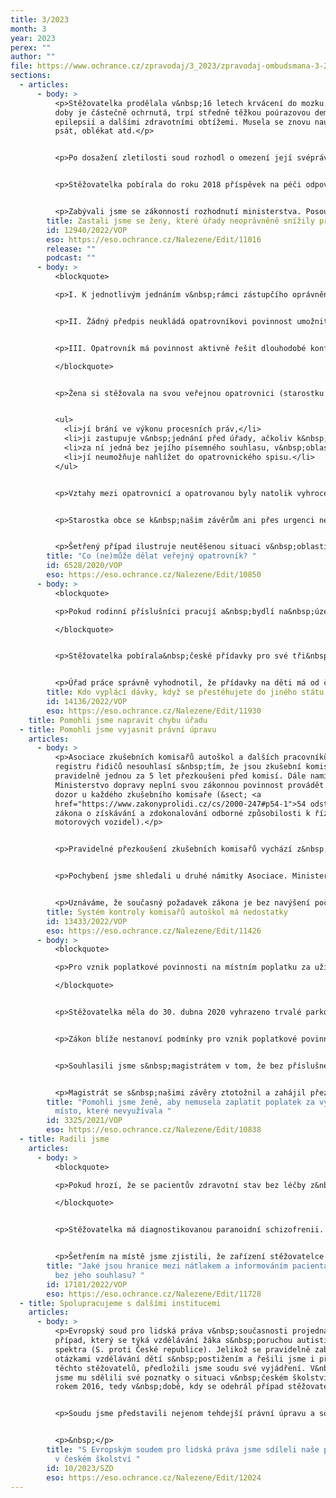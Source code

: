```yaml
---
title: 3/2023
month: 3
year: 2023
perex: ""
author: ""
file: https://www.ochrance.cz/zpravodaj/3_2023/zpravodaj-ombudsmana-3-2023.pdf
sections:
  - articles:
      - body: >
          <p>Stěžovatelka prodělala v&nbsp;16 letech krvácení do mozku. Od té
          doby je částečně ochrnutá, trpí středně těžkou poúrazovou demencí,
          epilepsií a dalšími zdravotními obtížemi. Musela se znovu naučit číst,
          psát, oblékat atd.</p>


          <p>Po dosažení zletilosti soud rozhodl o omezení její svéprávnosti. Vycházel ze znaleckého posudku. Znalec v něm uvedl, že stěžovatelka není orientovaná ani místem, ani časem a její mentální věk odhadl na 6 až 8 let.</p>


          <p>Stěžovatelka pobírala do roku 2018 příspěvek na péči odpovídající II. stupni závislosti. Opatrovnice požádala o zvýšení příspěvku. Úřady ale rozhodly o jeho snížení. Mimo jiné dospěly k&nbsp;závěru, že stěžovatelka je schopna samostatné orientace. Paradoxně souběžně soud rozhodl o prodloužení doby omezení svéprávnosti na dalších 5 let, protože se dle jeho zjištění nezměnil duševní stav stěžovatelky. Opatrovnice podala ve věci příspěvku na péči správní žalobu. Správní soud zrušil odvolací rozhodnutí pro nedostatečné odůvodnění některých základních životních potřeb. Ministerstvo v&nbsp;obnoveném řízení stupeň závislosti nezvýšilo.</p>


          <p>Zabývali jsme se zákonností rozhodnutí ministerstva. Posouzení neuznání potřeby pomoci u tří základních životních potřeb (orientace, oblékání a obouvání a tělesná hygiena) nebylo možné považovat za úplné a přesvědčivé. Ministr práce a sociálních věcí zrušil rozhodnutí ministerstva v&nbsp;přezkumném řízení. Stěžovatelka získala zpět II. stupeň závislosti na péči.</p>
        title: Zastali jsme se ženy, které úřady neoprávněně snížily příspěvek na péči
        id: 12940/2022/VOP
        eso: https://eso.ochrance.cz/Nalezene/Edit/11016
        release: ""
        podcast: ""
      - body: >
          <blockquote>

          <p>I. K jednotlivým jednáním v&nbsp;rámci zástupčího oprávnění nepotřebuje opatrovník písemný souhlas opatrovance. Musí však vycházet z jeho přání a postupovat v&nbsp;jeho zájmu.</p>


          <p>II. Žádný předpis neukládá opatrovníkovi povinnost umožnit opatrovanci nahlížet do opatrovnického spisu nebo mu přeposílat korespondenci od soudů adresovanou přímo opatrovníkovi.</p>


          <p>III. Opatrovník má povinnost aktivně řešit dlouhodobé konflikty s&nbsp;opatrovancem, aby byl výkon opatrovnictví efektivní. Může například pověřit opatrovnictvím jinou osobu, nebo podat návrh na změnu opatrovníka, pokud opatrovanec dlouhodobě pobývá v&nbsp;jiné obci.&nbsp;<strong> &nbsp;</strong></p>

          </blockquote>


          <p>Žena si stěžovala na svou veřejnou opatrovnici (starostku obce). Namítala, že:</p>


          <ul>
          	<li>jí brání ve výkonu procesních práv,</li>
          	<li>ji zastupuje v&nbsp;jednání před úřady, ačkoliv k&nbsp;tomu nemá oprávnění,</li>
          	<li>za ní jedná bez jejího písemného souhlasu, v&nbsp;oblastech, ve kterých ji může zastupovat, a</li>
          	<li>jí neumožňuje nahlížet do opatrovnického spisu.</li>
          </ul>


          <p>Vztahy mezi opatrovnicí a opatrovanou byly natolik vyhrocené, že na sebe obě ženy podaly několik trestních oznámení. Proto jsme doporučili opatrovnici, aby pověřila jiného zaměstnance obce výkonem opatrovnictví nebo požádala soud o změnu opatrovníka, z důvodu dlouhodobého pobytu opatrované v&nbsp;jiné obci.&nbsp;Současně jsme opatrovnici vytkli, že opakovaně překračovala zástupčí oprávnění svěřené jí soudem, nekonzultovala s&nbsp;opatrovanou zpětvzetí některých podání a dále že podala žádost o umístění opatrované do domova pro osoby se zdravotním postižením, aniž by proto byly důvody. Opatrovnice podle nás naopak nepochybila, když si nevyžádala písemný souhlas opatrované k&nbsp;jednotlivým úkonům, ve kterých byla oprávněna ji zastupovat. Ani když jí neumožnila nahlížet do opatrovnického spisu. Žádný zákon totiž právo opatrovance nahlížet do opatrovnického spisu neupravuje.</p>


          <p>Starostka obce se k&nbsp;našim závěrům ani přes urgenci nevyjádřila. Situaci se podařilo vyřešit tím, že známý opatrované souhlasil s&nbsp;převzetím opatrovnictví. Přestože jsme šetření ukončili, doporučili jsme starostce obce několik opatření, pro případ, že by se v budoucnu opět stala opatrovnicí. Jedním z&nbsp;nich je absolvování vzdělání a zkoušky odborné způsobilosti pro výkon veřejného opatrovnictví.</p>


          <p>Šetřený případ ilustruje neutěšenou situaci v&nbsp;oblasti veřejného opatrovnictví, na kterou jsme upozornili již ve Výroční zprávě ochránce za rok 2021 (<a href="https://www.ochrance.cz/dokument/zpravy_pro_poslaneckou_snemovnu_2021/vyrocni-zprava-2021.pdf">s. 11</a>).</p>
        title: "Co (ne)může dělat veřejný opatrovník? "
        id: 6528/2020/VOP
        eso: https://eso.ochrance.cz/Nalezene/Edit/10850
      - body: >
          <blockquote>

          <p>Pokud rodinní příslušníci pracují a&nbsp;bydlí na&nbsp;území více členských států Evropské unie, vyplácí přídavky na děti stát, ve kterém pracuje živitel rodiny. Pokud se změní stát příslušný k&nbsp;výplatě dávky, původně příslušný stát informuje úřad nově příslušného státu, od kterého dne přestane vyplácet dávku. Od&nbsp;tohoto dne vyplácí přídavky na děti druhý členský stát. Výplata dávky probíhá na základě žádosti podané v&nbsp;původním státě. Příjemce dávky tedy nemusí podávat novou žádost.</p>

          </blockquote>


          <p>Stěžovatelka pobírala&nbsp;české přídavky pro své tři&nbsp;děti. V&nbsp;červnu oznámila úřadu práce, že uzavřela pracovní smlouvu v&nbsp;Chorvatsku. Úřad práce informoval příslušný chorvatský úřad, že od června zastavil výplatu přídavků na děti v&nbsp;České republice. Současně vyzval stěžovatelku, aby požádala o přídavky na děti v&nbsp;Chorvatsku.</p>


          <p>Úřad práce správně vyhodnotil, že přídavky na děti má od června vyplácet Chorvatsko a vyrozuměl chorvatský úřad o zastavení výplaty dávky v&nbsp;České republice. Nadbytečně však vyzval stěžovatelku, aby požádala o chorvatskou dávku. Protože toto pochybení nemělo vliv na posouzení věci, vyzvali jsme úřad práce, aby se ho v budoucnu vyvaroval.</p>
        title: Kdo vyplácí dávky, když se přestěhujete do jiného státu EU?
        id: 14136/2022/VOP
        eso: https://eso.ochrance.cz/Nalezene/Edit/11930
    title: Pomohli jsme napravit chybu úřadu
  - title: Pomohli jsme vyjasnit právní úpravu
    articles:
      - body: >
          <p>Asociace zkušebních komisařů autoškol a dalších pracovníků na úseku
          registru řidičů nesouhlasí s&nbsp;tím, že jsou zkušební komisaři
          pravidelně jednou za 5 let přezkoušeni před komisí. Dále namítá, že
          Ministerstvo dopravy neplní svou zákonnou povinnost provádět státní
          dozor u každého zkušebního komisaře (&sect; <a
          href="https://www.zakonyprolidi.cz/cs/2000-247#p54-1">54 odst. 1</a>
          zákona o získávání a zdokonalování odborné způsobilosti k řízení
          motorových vozidel).</p>


          <p>Pravidelné přezkoušení zkušebních komisařů vychází z&nbsp;povinnosti státu dbát na jejich trvale vysokou úroveň znalostí a dovedností (podle směrnice Evropského parlamentu a Rady <a href="https://eur-lex.europa.eu/legal-content/CS/TXT/PDF/?uri=CELEX:32006L0126&amp;from=SL">2006/126/ES</a> ze dne 20. 12. 2006 o řidičských průkazech). Komisaři se kromě přezkoušení také každý rok účastní školicích akcí, aby mohli dále vykonávat svou práci. Zjistili jsme, že hodnotící kritéria u přezkoušení nejsou nepřiměřeně přísná, protože uspěje drtivá většina komisařů.</p>


          <p>Pochybení jsme shledali u druhé námitky Asociace. Ministerstvo totiž není schopné realizovat dozor z&nbsp;kapacitních důvodů. Aktuální počet zkušebních komisařů je 471 zaměstnaných obecními úřady s&nbsp;rozšířenou působností a 20 zkušebních komisařů Armády ČR ve služebním poměru. Za 3 roky provedli celkem 65 kontrol. Je tedy zjevné, že dosavadní tempo provádění kontrol není dostačující, protože během 5 let by měl být každý zkušební komisař podroben státnímu dozoru.</p>


          <p>Uznáváme, že současný požadavek zákona je bez navýšení počtu úředních osob nesplnitelný a možné zvýšení počtu úředníků není v&nbsp;dnešní době politicky průchodné. Jediným řešením je v&nbsp;tuto chvíli změna zákona. Protože ale znění zákona vychází přímo ze&nbsp;Směrnice, spokojili jsme se s&nbsp;příslibem ministra dopravy iniciovat možnost změny jejího dosavadního znění.</p>
        title: Systém kontroly komisařů autoškol má nedostatky
        id: 13433/2022/VOP
        eso: https://eso.ochrance.cz/Nalezene/Edit/11426
      - body: >
          <blockquote>

          <p>Pro vznik poplatkové povinnosti na místním poplatku za užívání veřejného prostranství spočívajícím ve vyhrazení trvalého parkovacího místa (&sect; 4 odst. 1 zákona o místních poplatcích) je třeba kumulativně splnit tyto podmínky: (1) existence platného rozhodnutí o povolení vyhrazeného parkování a (2) označení parkovacího stání dopravní značkou.</p>

          </blockquote>


          <p>Stěžovatelka měla do 30. dubna 2020 vyhrazeno trvalé parkovací místo. Součástí rozhodnutí o jeho povolení byla informace, že pokud stěžovatelka včas nepožádá o&nbsp;prodloužení, bude vyhrazené parkování zrušeno. Stěžovatelka parkovací stání nevyužívala, proto spoléhala na jeho automatické zrušení. Později znovu projevila zájem o&nbsp;vyhrazené parkování, které jí magistrát povolil od 23. listopadu 2020. Stěžovatelka nesouhlasila se zpoplatněním vyhrazeného parkování v&nbsp;období od 1. května 2020 do 22.&nbsp;listopadu 2020, neboť v&nbsp;té době neměla vyhrazené parkování povoleno. Podle magistrátu postačovalo, že parkovací stání bylo označeno příslušnou dopravní značkou.</p>


          <p>Zákon blíže nestanoví podmínky pro vznik poplatkové povinnosti ani pro odstraňování dopravního značení po skončení doby vyhrazeného parkování. Zásadní je existence platného rozhodnutí silničního správního úřadu o zřízení vyhrazeného parkování (podmínka 1). Pokud úřad vyhrazené parkování nepovolil, nemůže poplatková povinnost vzniknout.</p>


          <p>Souhlasili jsme s&nbsp;magistrátem v tom, že bez příslušného dopravního označení nedochází k záboru veřejného prostranství. Rozhodnutí o povolení vyhrazeného parkování tak vůbec nemůže být naplněno bez dopravního značení (podmínka 2).</p>


          <p>Magistrát se s&nbsp;našimi závěry ztotožnil a zahájil přezkumné řízení. Jeho výsledkem je to, že stěžovatelka nemusela platit za období od května do listopadu, protože nebyly splněny obě podmínky pro vznik poplatkové povinnosti.</p>
        title: "Pomohli jsme ženě, aby nemusela zaplatit poplatek za vyhrazené parkovací
          místo, které nevyužívala "
        id: 3325/2021/VOP
        eso: https://eso.ochrance.cz/Nalezene/Edit/10838
  - title: Radili jsme
    articles:
      - body: >
          <blockquote>

          <p>Pokud hrozí, že se pacientův zdravotní stav bez léčby z&nbsp;důvodu duševní poruchy zhorší tak, že se vážně ohrozí a bude proto nutné přistoupit k&nbsp;léčbě bez jeho souhlasu, musí ho tom zdravotníci informovat <a href="https://www.zakonyprolidi.cz/cs/2011-372#p31">(&sect; 31 odst. 1 a 2</a> zákona o zdravotních službách). Z&nbsp;poskytnutých informací musí být zřejmé, že k&nbsp;léčbě bez souhlasu mohou zdravotníci přistoupit jen v&nbsp;krajní situaci z&nbsp;opodstatněných obav a pouze za účelem neodkladné ochrany života a zdraví pacienta. Pokud je to možné, musí zdravotníci pacienta poučit o alternativách, které by mu mohly pomoci. Informace musí být přizpůsobené pacientovi a jeho stavu a nesmí mít podobu nátlaku nebo dokonce výhrůžek.</p>

          </blockquote>


          <p>Stěžovatelka má diagnostikovanou paranoidní schizofrenii. Dlouhodobě popírá, že je nemocná a má výhrady k&nbsp;léčbě v ústavu pro výkon zabezpečovací detence. Bez léčby v&nbsp;zařízení pobývala prvních 6 měsíců. Pak se její zdravotní stav zhoršil. Stěžovatelka byla přesvědčena, že ji zařízení chce otrávit a že vraždí jiné vězně. Případem stěžovatelky už jsme se v minulosti zabývali. Shledali jsme pochybení zařízení, protože stěžovatelce vyhrožovalo, že když nepřijme léky v&nbsp;podobě tablet, budou jí podány injekčně. Stěžovatelka tvrdila, že se od minulého šetření nic nezměnilo.</p>


          <p>Šetřením na místě jsme zjistili, že zařízení stěžovatelce znovu nevyhrožovalo, ale upozorňovalo ji na to, že bez léčby se její zdravotní stav může opět zhoršit. Zařízení umožňuje stěžovatelce měnit i odmítnout léky. Podle našeho názoru proto nepochybilo. To, že stěžovatelku zdravotníci upozorňují na možnost zhoršení zdravotního stavu až do té míry, že by byly naplněny podmínky pro léčbu bez jejího souhlasu, nelze považovat za nátlak. Jistou formu nátlaku lze najít v samotné situaci stěžovatelky. Ta musí volit mezi omezením osobní svobody a léčbou, kterou si nepřeje, ale zvyšuje její šance na propuštění ze zařízení. Za tuto formu nátlaku ale nemůže být odpovědné zařízení. O omezení osobní svobody stěžovatelky rozhodl soud. Do jeho rozhodovací činnosti nemůžeme zasahovat.</p>
        title: "Jaké jsou hranice mezi nátlakem a informováním pacienta o možnosti léčby
          bez jeho souhlasu? "
        id: 17181/2022/VOP
        eso: https://eso.ochrance.cz/Nalezene/Edit/11728
  - title: Spolupracujeme s dalšími institucemi
    articles:
      - body: >
          <p>Evropský soud pro lidská práva v&nbsp;současnosti projednává
          případ, který se týká vzdělávání žáka s&nbsp;poruchou autistického
          spektra (S. proti České republice). Jelikož se pravidelně zabýváme
          otázkami vzdělávání dětí s&nbsp;postižením a řešili jsme i případ
          těchto stěžovatelů, předložili jsme soudu své vyjádření. V&nbsp;něm
          jsme mu sdělili své poznatky o situaci v&nbsp;českém školství před
          rokem 2016, tedy v&nbsp;době, kdy se odehrál případ stěžovatelů.</p>


          <p>Soudu jsme představili nejenom tehdejší právní úpravu a související rozhodnutí českých soudů, ale také relevantní případy, které jsme v&nbsp;dané oblasti řešili. Poukázali jsme na to, že systém podpory žáků s&nbsp;postižením v&nbsp;praxi vykazoval systémové nedostatky, například v&nbsp;podobě problematického financování asistentů pedagoga. Situace tak tehdy byla náročná jak pro školy, tak zejména pro žáky s&nbsp;postižením a jejich rodiče. Zlepšení přinesla až tzv. <a href="https://www.zakonyprolidi.cz/cs/2015-82#cast1">inkluzivní novela</a> školského zákona z&nbsp;roku 2016, která pro žáky se speciálními vzdělávacími potřebami zavedla nároková podpůrná opatření financovaná státem.</p>


          <p>&nbsp;</p>
        title: "S Evropským soudem pro lidská práva jsme sdíleli naše poznatky o situaci
          v českém školství "
        id: 10/2023/SZD
        eso: https://eso.ochrance.cz/Nalezene/Edit/12024
---
```

